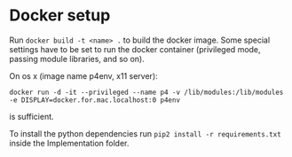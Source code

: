 # Docker setup

Run ```docker build -t <name> .``` to build the docker image. Some special settings have to be set to run the docker container (privileged mode, passing module libraries, and so on).

On os x (image name p4env, x11 server):

```docker run -d -it --privileged --name p4 -v /lib/modules:/lib/modules -e DISPLAY=docker.for.mac.localhost:0 p4env```

is sufficient.

To install the python dependencies run `pip2 install -r requirements.txt` inside the Implementation folder.
